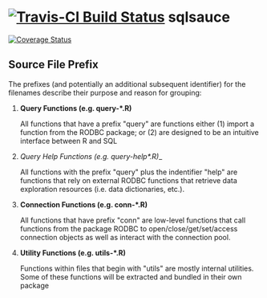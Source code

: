 # [![Travis-CI Build Status](https://travis-ci.org/bfatemi/sqlsauce.svg?branch=master)](https://travis-ci.org/bfatemi/sqlsauce) sqlsauce

[![Coverage Status](https://img.shields.io/codecov/c/github/bfatemi/sqlsauce/master.svg)](https://codecov.io/github/bfatemi/sqlsauce?branch=master)

## Source File Prefix

The prefixes (and potentially an additional subsequent identifier) for the filenames describe their purpose and reason for grouping:

1. __Query Functions (e.g. query-*.R)__

   All functions that have a prefix "query" are functions either (1) import a function from the RODBC package; or (2) are designed to be an intuitive interface between R and SQL

2. __Query Help Functions (e.g. query-help_*.R)__

   All functions with the prefix "query" plus the indentifier "help" are functions that rely on external RODBC functions that retrieve data exploration resources (i.e. data dictionaries, etc.).  

3. __Connection Functions (e.g. conn-*.R)__

   All functions that have prefix "conn" are low-level functions that call functions from the package RODBC to open/close/get/set/access connection objects as well as interact with the connection pool.
   
4. __Utility Functions (e.g. utils-*.R)__  

   Functions within files that begin with "utils" are mostly internal utilities. Some of these functions will be extracted and bundled in their own package


